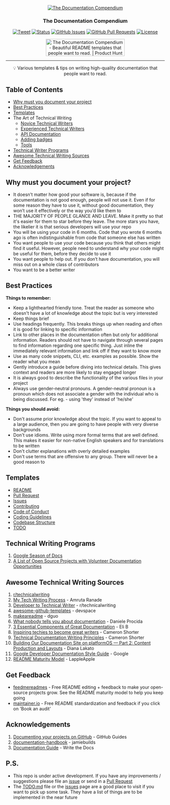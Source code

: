 <p align="center">
  <a href="" rel="noopener">
 <img src="https://i.imgur.com/rSyq3MW.png" alt="The Documentation Compendium"></a>
</p>

<h3 align="center">The Documentation Compendium</h3>

<div align="center">
  
  [![Tweet](https://img.shields.io/twitter/url/https/shields.io.svg?style=social)](https://twitter.com/intent/tweet?text=%F0%9F%93%A2%20Various%20README%20templates%20and%20tips%20on%20writing%20high-quality%20documentation%20that%20people%20want%20to%20read.&url=https://github.com/kylelobo/The-Documentation-Compendium)
  [![Status](https://img.shields.io/badge/status-active-success.svg)]()
  [![GitHub Issues](https://img.shields.io/github/issues/kylelobo/The-Documentation-Compendium.svg)](https://github.com/kylelobo/The-Documentation-Compendium/issues)
  [![GitHub Pull Requests](https://img.shields.io/github/issues-pr/kylelobo/The-Documentation-Compendium.svg)](https://github.com/kylelobo/The-Documentation-Compendium/pulls)
  [![License](https://img.shields.io/badge/license-MIT-blue.svg)](/LICENSE)
  
  <a href="https://www.producthunt.com/posts/the-documentation-compendium?utm_source=badge-top-post-badge&utm_medium=badge&utm_souce=badge-the-documentation-compendium" target="_blank"><img src="https://api.producthunt.com/widgets/embed-image/v1/top-post-badge.svg?post_id=157965&theme=dark&period=daily" alt="The Documentation Compendium - Beautiful README templates that people want to read. | Product Hunt Embed" style="width: 250px; height: 54px;" width="250px" height="54px" /></a>

</div>

---

<p align = "center">💡 Various templates & tips on writing high-quality documentation that people want to read.</p>


## Table of Contents

- [Why must you document your project](#why_document)
- [Best Practices](#best_practices)
- [Templates](#templates)
- The Art of Technical Writing
  - [Novice Technical Writers](https://www.writethedocs.org/guide/#new-to-caring-about-documentation)
  - [Experienced Technical Writers](https://www.writethedocs.org/guide/#experienced-documentarian)
  - [API Documentation](https://www.writethedocs.org/guide/#api-documentation)
  - [Adding badges](https://github.com/badges/shields/blob/master/README.md#examples)
  - [Tools](https://www.writethedocs.org/guide/#tools-of-the-trade)
- [Technical Writer Programs](#programs)
- [Awesome Technical Writing Sources](#sources)
- [Get Feedback](#feedback)
- [Acknowledgements](#acknowledgements)


## Why must you document your project? <a name = "why_document"></a>

- It doesn’t matter how good your software is, because if the documentation is not good enough, people will not use it.
Even if for some reason they have to use it, without good documentation, they won’t use it effectively or the way you’d like them to
- THE MAJORITY OF PEOPLE GLANCE AND LEAVE. Make it pretty so that it's easier for them to star before they leave. The more stars you have, the likelier it is that serious developers will use your repo
- You will be using your code in 6 months. Code that you wrote 6 months ago is often indistinguishable from code that someone else has written
- You want people to use your code because you think that others might find it useful. However, people need to understand why your code might be useful for them, before they decide to use it
- You want people to help out. If you don’t have documentation, you will miss out on a whole class of contributors
- You want to be a better writer


## Best Practices<a name = "best_practices"></a>

**Things to remember:**

- Keep a lighthearted friendly tone. Treat the reader as someone who doesn't have a lot of knowledge about the topic but is very interested
- Keep things brief
- Use headings frequently. This breaks things up when reading and often it is good for linking to specific information
- Link to other places in the documentation often but only for additional information. Readers should not have to navigate through several pages to find information regarding one specific thing. Just inline the immediately relevant information and link off if they want to know more
- Use as many code snippets, CLI, etc. examples as possible. Show the reader what you mean
- Gently introduce a guide before diving into technical details. This gives context and readers are more likely to stay engaged longer
- It is always good to describe the functionality of the various files in your project
- Always use gender-neutral pronouns. A gender-neutral pronoun is a pronoun which does not associate a gender with the individual who is being discussed. For eg. - using 'they' instead of 'he/she'

**Things you should avoid:**

- Don't assume prior knowledge about the topic. If you want to appeal to a large audience, then you are going to have people with very diverse backgrounds
- Don't use idioms. Write using more formal terms that are well defined. This makes it easier for non-native English speakers and for translations to be written
- Don't clutter explanations with overly detailed examples
- Don't use terms that are offensive to any group. There will never be a good reason to


## Templates <a name = "templates"></a>

- [README](/README%20Templates)
- [Pull Request](/PULL_REQUEST_TEMPLATE.md)
- [Issues](/.github/ISSUE_TEMPLATE)
- [Contributing](/CONTRIBUTING.md)
- [Code of Conduct](/CODE_OF_CONDUCT.md)
- [Coding Guidelines](/CODING_GUIDELINES.md)
- [Codebase Structure](/CODEBASE_STRUCTURE.md)
- [TODO](/TODO.md)
  

## Technical Writing Programs <a name = "programs"></a>

1. [Google Season of Docs](https://developers.google.com/season-of-docs/)
2. [A List of Open Source Projects with Volunteer Documentation Opportunities](https://www.reddit.com/r/technicalwriting/comments/800a9a/a_list_of_open_source_projects_with_volunteer/)


## Awesome Technical Writing Sources <a name = "sources"></a>

1. [r/technicalwriting](https://www.reddit.com/r/technicalwriting/)
2. [My Tech Writing Process](https://amrutaranade.com/2018/03/07/my-writing-process/) - Amruta Ranade
3. [Developer to Technical Writer](https://www.reddit.com/r/technicalwriting/comments/a1x6c8/) - r/technicalwriting
4. [awesome-github-templates](https://github.com/devspace/awesome-github-templates) - devspace
5. [makeareadme](https://www.makeareadme.com/) - dguo
6. [What nobody tells you about documentation](https://www.divio.com/blog/documentation/) - Daniele Procida
7. [3 Essential Components of Great Documentation](https://dev.to/eli/3-essential-components-of-great-documentation-2cih) - Eli B
8. [Inspiring techies to become great writers](http://cameronshorter.blogspot.com/2019/02/inspiring-techies-to-become-great.html) - Cameron Shorter
9. [Technical Documentation Writing Principles](http://cameronshorter.blogspot.com/2018/06/technical-documentation-writing.html) - Cameron Shorter
10. [Building Our Documentation Site on platformOS — Part 2: Content Production and Layouts](https://www.platformos.com/blog/post/blog/building-our-documentation-site-on-platformos-part-2-content-production-and-layouts) - Diana Lakato
11. [Google Developer Documentation Style Guide](https://developers.google.com/style/) - Google
12. [README Maturity Model](https://github.com/LappleApple/feedmereadmes/blob/master/README-maturity-model.md) - LappleApple


## Get Feedback <a name = "feedback"></a>

- [feedmereadmes](https://github.com/LappleApple/feedmereadmes) - Free README editing + feedback to make your open-source projects grow. See the README maturity model to help you keep going
- [maintainer.io](https://maintainer.io/) - Free README standardization and feedback if you click on 'Book an audit'


## Acknowledgements <a name = "acknowledgements"></a>

1. [Documenting your projects on GitHub](https://guides.github.com/features/wikis/) - GitHub Guides
2. [documentation-handbook](https://github.com/jamiebuilds/documentation-handbook) - jamiebuilds
3. [Documentation Guide](https://www.writethedocs.org/guide/) - Write the Docs


## P.S. <a name = "ps"></a>

- This repo is under active development. If you have any improvements / suggestions please file an [issue](https://github.com/kylelobo/The-Documentation-Compendium/issues/new/choose) or send in a [Pull Request](/CONTRIBUTING.md)
- The [TODO.md](/TODO.md) file or the [issues](https://github.com/kylelobo/The-Documentation-Compendium/issues) page are a good place to visit if you want to pick up some task. They have a list of things are to be implemented in the near future
